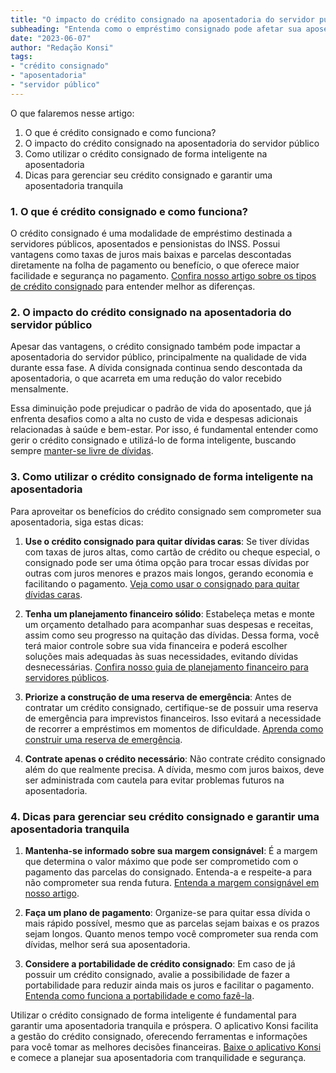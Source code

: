 ```yaml
---
title: "O impacto do crédito consignado na aposentadoria do servidor público"
subheading: "Entenda como o empréstimo consignado pode afetar sua aposentadoria e como utilizá-lo de forma inteligente"
date: "2023-06-07"
author: "Redação Konsi"
tags:
- "crédito consignado"
- "aposentadoria"
- "servidor público"
---
```


O que falaremos nesse artigo:
1. O que é crédito consignado e como funciona?
2. O impacto do crédito consignado na aposentadoria do servidor público
3. Como utilizar o crédito consignado de forma inteligente na aposentadoria
4. Dicas para gerenciar seu crédito consignado e garantir uma aposentadoria tranquila

### 1. O que é crédito consignado e como funciona?

O crédito consignado é uma modalidade de empréstimo destinada a servidores públicos, aposentados e pensionistas do INSS. Possui vantagens como taxas de juros mais baixas e parcelas descontadas diretamente na folha de pagamento ou benefício, o que oferece maior facilidade e segurança no pagamento. [Confira nosso artigo sobre os tipos de crédito consignado](https://konsi.com.br/postagens/tipos-de-credito-consignado) para entender melhor as diferenças.

### 2. O impacto do crédito consignado na aposentadoria do servidor público

Apesar das vantagens, o crédito consignado também pode impactar a aposentadoria do servidor público, principalmente na qualidade de vida durante essa fase. A dívida consignada continua sendo descontada da aposentadoria, o que acarreta em uma redução do valor recebido mensalmente.

Essa diminuição pode prejudicar o padrão de vida do aposentado, que já enfrenta desafios como a alta no custo de vida e despesas adicionais relacionadas à saúde e bem-estar. Por isso, é fundamental entender como gerir o crédito consignado e utilizá-lo de forma inteligente, buscando sempre [manter-se livre de dívidas](https://konsi.com.br/postagens/servidores-publicos-evitar-endividamento).

### 3. Como utilizar o crédito consignado de forma inteligente na aposentadoria

Para aproveitar os benefícios do crédito consignado sem comprometer sua aposentadoria, siga estas dicas:

1. **Use o crédito consignado para quitar dívidas caras**: Se tiver dívidas com taxas de juros altas, como cartão de crédito ou cheque especial, o consignado pode ser uma ótima opção para trocar essas dívidas por outras com juros menores e prazos mais longos, gerando economia e facilitando o pagamento. [Veja como usar o consignado para quitar dívidas caras](https://konsi.com.br/postagens/como-usar-o-crdito-consignado-para-quitar-dvidas-caras).

2. **Tenha um planejamento financeiro sólido**: Estabeleça metas e monte um orçamento detalhado para acompanhar suas despesas e receitas, assim como seu progresso na quitação das dívidas. Dessa forma, você terá maior controle sobre sua vida financeira e poderá escolher soluções mais adequadas às suas necessidades, evitando dívidas desnecessárias. [Confira nosso guia de planejamento financeiro para servidores públicos](https://konsi.com.br/postagens/como-montar-um-planejamento-financeiro-de-longo-prazo-para-servidores-pblicos).

3. **Priorize a construção de uma reserva de emergência**: Antes de contratar um crédito consignado, certifique-se de possuir uma reserva de emergência para imprevistos financeiros. Isso evitará a necessidade de recorrer a empréstimos em momentos de dificuldade. [Aprenda como construir uma reserva de emergência](https://konsi.com.br/postagens/a-importncia-da-reserva-de-emergncia-e-como-constru-la-com-inteligncia-financeira).

4. **Contrate apenas o crédito necessário**: Não contrate crédito consignado além do que realmente precisa. A dívida, mesmo com juros baixos, deve ser administrada com cautela para evitar problemas futuros na aposentadoria.

### 4. Dicas para gerenciar seu crédito consignado e garantir uma aposentadoria tranquila

1. **Mantenha-se informado sobre sua margem consignável**: É a margem que determina o valor máximo que pode ser comprometido com o pagamento das parcelas do consignado. Entenda-a e respeite-a para não comprometer sua renda futura. [Entenda a margem consignável em nosso artigo](https://konsi.com.br/postagens/entendendo-a-margem-consignvel-como-planejar-seu-crdito-consignado).

2. **Faça um plano de pagamento**: Organize-se para quitar essa dívida o mais rápido possível, mesmo que as parcelas sejam baixas e os prazos sejam longos. Quanto menos tempo você comprometer sua renda com dívidas, melhor será sua aposentadoria.

3. **Considere a portabilidade de crédito consignado**: Em caso de já possuir um crédito consignado, avalie a possibilidade de fazer a portabilidade para reduzir ainda mais os juros e facilitar o pagamento. [Entenda como funciona a portabilidade e como fazê-la](https://konsi.com.br/postagens/como-fazer-a-portabilidade-de-crdito-consignado-passo-a-passo).

Utilizar o crédito consignado de forma inteligente é fundamental para garantir uma aposentadoria tranquila e próspera. O aplicativo Konsi facilita a gestão do crédito consignado, oferecendo ferramentas e informações para você tomar as melhores decisões financeiras. [Baixe o aplicativo Konsi](https://konsi.com.br/aplicativo) e comece a planejar sua aposentadoria com tranquilidade e segurança.